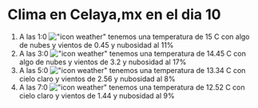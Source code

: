 # Clima en Celaya,mx en el dia 10

1. A las 1:0 !["icon weather"](http://openweathermap.org/img/w/02n.png) tenemos una temperatura de 15 C con algo de nubes y  vientos de 0.45 y nubosidad al 11%
1. A las 3:0 !["icon weather"](http://openweathermap.org/img/w/02n.png) tenemos una temperatura de 14.45 C con algo de nubes y  vientos de 3.2 y nubosidad al 17%
1. A las 5:0 !["icon weather"](http://openweathermap.org/img/w/01n.png) tenemos una temperatura de 13.34 C con cielo claro y  vientos de 2.56 y nubosidad al 8%
1. A las 7:0 !["icon weather"](http://openweathermap.org/img/w/01n.png) tenemos una temperatura de 12.52 C con cielo claro y  vientos de 1.44 y nubosidad al 9%
